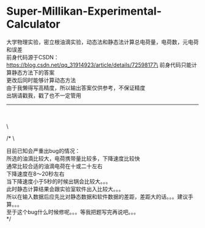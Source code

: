 # Super-Millikan-Experimental-Calculator




大学物理实验，密立根油滴实验，动态法和静态法计算总电荷量，电荷数，元电荷和误差\
前身代码源于CSDN：https://blog.csdn.net/qq_31914923/article/details/72598177\
前身代码只能计算静态方法下的答案\
更改后同时能够计算动态方法\
由于我懒得写高精度，所以输出答案仅供参考，不保证精度\
出锅请戳我，戳了也不一定管用

*** 

\
\
\


/* \

目前已知会严重出bug的情况：\
    所选的油滴比较大，电荷携带量比较多，下降速度比较快\
    通常比较合适的油滴电荷在十或二十左右\
    下降速度在8～20秒左右\
    当下降速度小于5秒的时候出锅会比较大。。。\
    此时静态计算结果会跟实验室软件出入比较大。。。\
    所以在输入数据后应先比对静态数据和软件数据的差距，差距大的话。。。建议手算。。。\
    至于这个bug什么时候修呢。。。等我把题写完再说吧。。。\
*/


